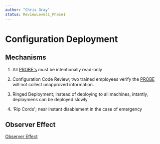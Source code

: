```yaml
---
author: "Chris Gray"
status: ReviewLevel1_Phase1
---
```


# Configuration Deployment

## Mechanisms

1. All [PROBE's](../Definitions.document.md#PROBE) must be intentionally read-only

1. Configuration Code Review;  two trained employees verify the [PROBE](../Definitions.document.md#PROBE) will not collect unapproved information.

1. Ringed Deployment; instead of deploying to all machines, intantly, deploymens can be deployed slowly


1. 'Rip Cords'; near instant disablement in the case of emergency

## Observer Effect
[Observer Effect](./ObserverEffect.document.md)



